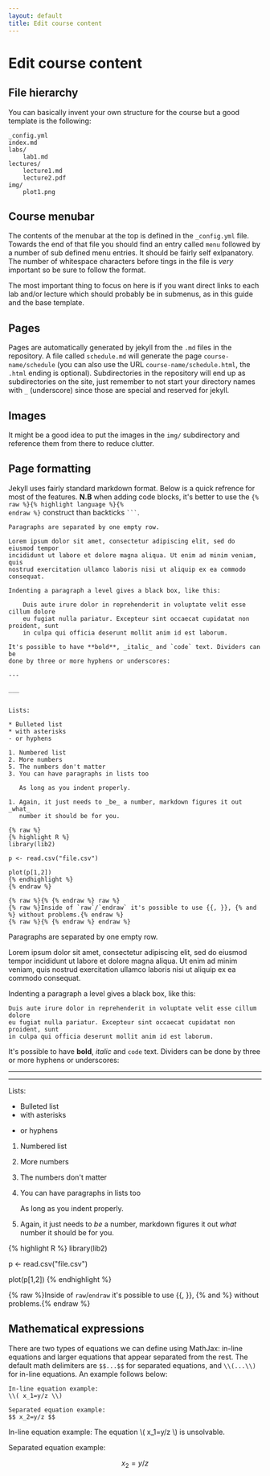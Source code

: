 ```yaml
---
layout: default
title: Edit course content
---
```


# Edit course content

## File hierarchy

You can basically invent your own structure for the course but a good template
is the following:


    _config.yml
    index.md
    labs/
        lab1.md
    lectures/
        lecture1.md
        lecture2.pdf
    img/
        plot1.png


## Course menubar

The contents of the menubar at the top is defined in the `_config.yml` file.
Towards the end of that file you should find an entry called `menu` followed
by a number of sub defined menu entries. It should be fairly self
exlpanatory. The number of whitespace characters before tings in the file is
_very_ important so be sure to follow the format.

The most important thing to focus on here is if you want direct links to each
lab and/or lecture which should probably be in submenus, as in this guide and
the base template.


## Pages

Pages are automatically generated by jekyll from the `.md` files in the
repository. A file called `schedule.md` will generate the page
`course-name/schedule` (you can also use the URL `course-name/schedule.html`,
the `.html` ending is optional). Subdirectories in the repository will end up
as subdirectories on the site, just remember to not start your directory names
with `_` (underscore) since those are special and reserved for jekyll.


## Images

It might be a good idea to put the images in the `img/` subdirectory and
reference them from there to reduce clutter.


## Page formatting

Jekyll uses fairly standard markdown format. Below is a quick refrence for most
of the features. **N.B** when adding code blocks, it's better to use the
<code>{% raw %}{% highlight language %}{% endraw %}</code> construct than backticks <code>```</code>.


    Paragraphs are separated by one empty row.

    Lorem ipsum dolor sit amet, consectetur adipiscing elit, sed do eiusmod tempor
    incididunt ut labore et dolore magna aliqua. Ut enim ad minim veniam, quis
    nostrud exercitation ullamco laboris nisi ut aliquip ex ea commodo consequat.

    Indenting a paragraph a level gives a black box, like this:

        Duis aute irure dolor in reprehenderit in voluptate velit esse cillum dolore
        eu fugiat nulla pariatur. Excepteur sint occaecat cupidatat non proident, sunt
        in culpa qui officia deserunt mollit anim id est laborum.

    It's possible to have **bold**, _italic_ and `code` text. Dividers can be
    done by three or more hyphens or underscores:

    ---

    ___


    Lists:

    * Bulleted list
    * with asterisks
    - or hyphens

    1. Numbered list
    2. More numbers
    5. The numbers don't matter
    3. You can have paragraphs in lists too

       As long as you indent properly.

    1. Again, it just needs to _be_ a number, markdown figures it out _what_
       number it should be for you.

    {% raw %}
    {% highlight R %}
    library(lib2)

    p <- read.csv("file.csv")

    plot(p[1,2])
    {% endhighlight %}
    {% endraw %}

    {% raw %}{% {% endraw %} raw %}
    {% raw %}Inside of `raw`/`endraw` it's possible to use {{, }}, {% and %} without problems.{% endraw %}
    {% raw %}{% {% endraw %} endraw %}


Paragraphs are separated by one empty row.

Lorem ipsum dolor sit amet, consectetur adipiscing elit, sed do eiusmod tempor
incididunt ut labore et dolore magna aliqua. Ut enim ad minim veniam, quis
nostrud exercitation ullamco laboris nisi ut aliquip ex ea commodo consequat.

Indenting a paragraph a level gives a black box, like this:

    Duis aute irure dolor in reprehenderit in voluptate velit esse cillum dolore
    eu fugiat nulla pariatur. Excepteur sint occaecat cupidatat non proident, sunt
    in culpa qui officia deserunt mollit anim id est laborum.

It's possible to have **bold**, _italic_ and `code` text. Dividers can be
done by three or more hyphens or underscores:

---

___


Lists:

* Bulleted list
* with asterisks
- or hyphens

1. Numbered list
2. More numbers
5. The numbers don't matter
3. You can have paragraphs in lists too

   As long as you indent properly.

1. Again, it just needs to _be_ a number, markdown figures it out _what_
   number it should be for you.

{% highlight R %}
library(lib2)

p <- read.csv("file.csv")

plot(p[1,2])
{% endhighlight %}

{% raw %}Inside of `raw`/`endraw` it's possible to use {{, }}, {% and %} without problems.{% endraw %}

## Mathematical expressions

There are two types of equations we can define using MathJax: in-line equations and larger equations that appear separated from the rest. The default math delimiters are `$$...$$` for separated equations, and `\\(...\\)` for in-line equations. An example follows below:

    In-line equation example:
    \\( x_1=y/z \\)
    
    Separated equation example:
    $$ x_2=y/z $$
    
In-line equation example:
The equation \\( x_1=y/z \\) is unsolvable.

Separated equation example:

$$ x_2=y/z $$
 

